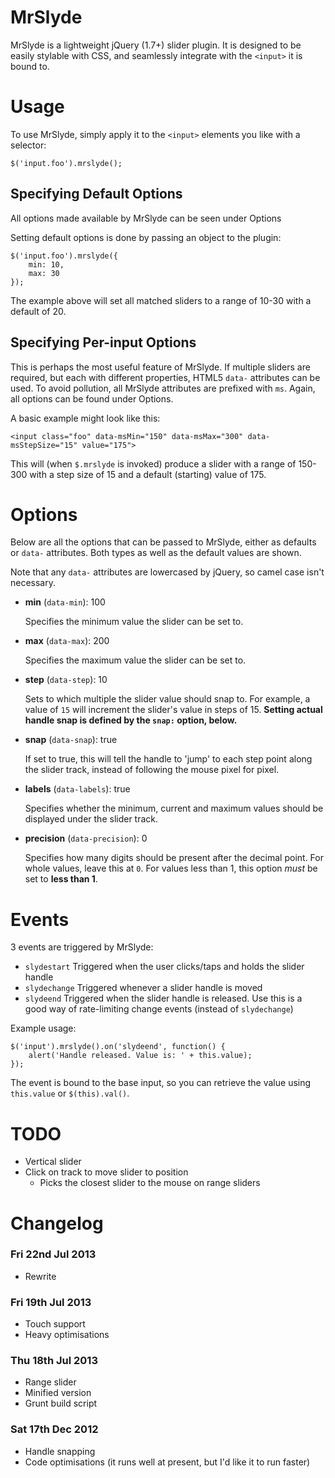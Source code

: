 # MrSlyde

MrSlyde is a lightweight jQuery (1.7+) slider plugin. It is designed to be easily stylable with CSS, and seamlessly integrate with the `<input>` it is bound to.

# Usage

To use MrSlyde, simply apply it to the `<input>` elements you like with a selector:

    $('input.foo').mrslyde();

## Specifying Default Options

All options made available by MrSlyde can be seen under Options

Setting default options is done by passing an object to the plugin:

	$('input.foo').mrslyde({
		min: 10,
		max: 30
	});

The example above will set all matched sliders to a range of 10-30 with a default of 20.

## Specifying Per-input Options

This is perhaps the most useful feature of MrSlyde. If multiple sliders are required, but each with different properties, HTML5 `data-` attributes can be used. To avoid pollution, all MrSlyde attributes are prefixed with `ms`. Again, all options can be found under Options.

A basic example might look like this:

	<input class="foo" data-msMin="150" data-msMax="300" data-msStepSize="15" value="175">

This will (when `$.mrslyde` is invoked) produce a slider with a range of 150-300 with a step size of 15 and a default (starting) value of 175.

# Options

Below are all the options that can be passed to MrSlyde, either as defaults or `data-` attributes. Both types as well as the default values are shown.

Note that any `data-` attributes are lowercased by jQuery, so camel case isn't necessary.

- **min** (`data-min`): 100

	Specifies the minimum value the slider can be set to.

- **max** (`data-max`): 200

	Specifies the maximum value the slider can be set to.

- **step** (`data-step`): 10

	Sets to which multiple the slider value should snap to. For example, a value of `15` will increment the slider's value in steps of 15. **Setting actual handle snap is defined by the `snap:` option, below.**

- **snap** (`data-snap`): true

	If set to true, this will tell the handle to 'jump' to each step point along the slider track, instead of following the mouse pixel for pixel.

- **labels** (`data-labels`): true

	Specifies whether the minimum, current and maximum values should be displayed under the slider track.

- **precision** (`data-precision`): 0

	Specifies how many digits should be present after the decimal point. For whole values, leave this at `0`. For values less than 1, this option _must_ be set to **less than 1**.

# Events

3 events are triggered by MrSlyde:

- `slydestart` Triggered when the user clicks/taps and holds the slider handle
- `slydechange` Triggered whenever a slider handle is moved
- `slydeend` Triggered when the slider handle is released. Use this is a good way of rate-limiting change events (instead of `slydechange`)

Example usage:

	$('input').mrslyde().on('slydeend', function() {
		alert('Handle released. Value is: ' + this.value);
	});

The event is bound to the base input, so you can retrieve the value using `this.value` or `$(this).val()`.

# TODO

- Vertical slider
- Click on track to move slider to position
	- Picks the closest slider to the mouse on range sliders

# Changelog

### Fri 22nd Jul 2013

- Rewrite

### Fri 19th Jul 2013

- Touch support
- Heavy optimisations

### Thu 18th Jul 2013

- Range slider
- Minified version
- Grunt build script

### Sat 17th Dec 2012

- Handle snapping
- Code optimisations (it runs well at present, but I'd like it to run faster)